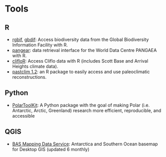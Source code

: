 # Tools


## R
- [rgbif](https://ropensci.org/blog/2018/08/22/rgbif-seven-years/), [gbdif](https://docs.ropensci.org/gbifdb/): Access biodiversity data from the Global Biodiversity Information Facility with R. 
- [pangear](https://docs.ropensci.org/pangaear/?q=gbif#undefined): data retrieval interface for the World Data Centre PANGAEA with R.
- [clifloR](https://docs.ropensci.org/clifro/): Access Cliflo data with R (includes Scott Base and Arrival Heights climate data).
- [pastclim 1.2](https://evolecolgroup.github.io/pastclim/index.html): an R package to easily access and use paleoclimatic reconstructions.


## Python
- [PolarToolKit](https://polartoolkit.readthedocs.io/en/latest/): A Python package with the goal of making Polar (i.e. Antarctic, Arctic, Greenland) research more efficient, reproducible, and accessible


## QGIS
- [BAS Mapping Data Service](https://guides.geospatial.bas.ac.uk/using-mapping-data-services/bas-mapping-services/antarctica-and-southern-ocean-basemap-for-desktop-gis): Antarctica and Southern Ocean basemap for Desktop GIS (updated 6 monthly)
